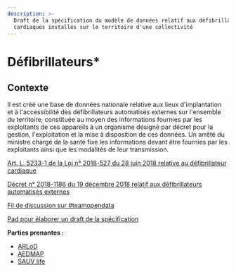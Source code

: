 ```yaml
---
description: >-
  Draft de la spécification du modèle de données relatif aux défibrillateurs
  cardiaques installés sur le territoire d'une collectivité
---
```


# Défibrillateurs\*

## Contexte

Il est créé une base de données nationale relative aux lieux d'implantation et à l'accessibilité des défibrillateurs automatisés externes sur l'ensemble du territoire, constituée au moyen des informations fournies par les exploitants de ces appareils à un organisme désigné par décret pour la gestion, l'exploitation et la mise à disposition de ces données. Un arrêté du ministre chargé de la santé fixe les informations devant être fournies par les exploitants ainsi que les modalités de leur transmission.

[Art. L. 5233-1 de la Loi n° 2018-527 du 28 juin 2018 relative au défibrillateur cardiaque](https://www.legifrance.gouv.fr/jo_pdf.do?id=JORFTEXT000037116260)

[Décret n° 2018-1186 du 19 décembre 2018 relatif aux défibrillateurs automatisés externes](https://www.legifrance.gouv.fr/jo_pdf.do?id=JORFTEXT000037839290)

[Fil de discussion sur \#teamopendata](https://teamopendata.org/t/loi-defibrillateur-cardiaque/658/11)

[Pad pour élaborer un draft de la spécification](https://annuel.framapad.org/p/spec-defibrillateurs)

**Parties prenantes :**

* [ARLoD](http://www.arlod.fr/)
* [AEDMAP](https://aedmap.org/fr/)
* [SAUV life](https://sauvlife.fr/)



